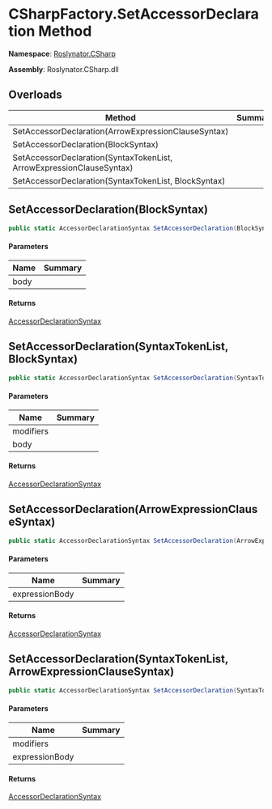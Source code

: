 # CSharpFactory\.SetAccessorDeclaration Method

**Namespace**: [Roslynator.CSharp](../../README.md)

**Assembly**: Roslynator\.CSharp\.dll

## Overloads

| Method | Summary |
| ------ | ------- |
| SetAccessorDeclaration\(ArrowExpressionClauseSyntax\) | |
| SetAccessorDeclaration\(BlockSyntax\) | |
| SetAccessorDeclaration\(SyntaxTokenList, ArrowExpressionClauseSyntax\) | |
| SetAccessorDeclaration\(SyntaxTokenList, BlockSyntax\) | |

## SetAccessorDeclaration\(BlockSyntax\)<a name="Roslynator_CSharp_CSharpFactory_SetAccessorDeclaration_Microsoft_CodeAnalysis_CSharp_Syntax_BlockSyntax_"></a>

```csharp
public static AccessorDeclarationSyntax SetAccessorDeclaration(BlockSyntax body)
```

#### Parameters

| Name | Summary |
| ---- | ------- |
| body | |

#### Returns

[AccessorDeclarationSyntax](https://docs.microsoft.com/en-us/dotnet/api/microsoft.codeanalysis.csharp.syntax.accessordeclarationsyntax)

## SetAccessorDeclaration\(SyntaxTokenList, BlockSyntax\)<a name="Roslynator_CSharp_CSharpFactory_SetAccessorDeclaration_Microsoft_CodeAnalysis_CSharp_Syntax_BlockSyntax_"></a>

```csharp
public static AccessorDeclarationSyntax SetAccessorDeclaration(SyntaxTokenList modifiers, BlockSyntax body)
```

#### Parameters

| Name | Summary |
| ---- | ------- |
| modifiers | |
| body | |

#### Returns

[AccessorDeclarationSyntax](https://docs.microsoft.com/en-us/dotnet/api/microsoft.codeanalysis.csharp.syntax.accessordeclarationsyntax)

## SetAccessorDeclaration\(ArrowExpressionClauseSyntax\)<a name="Roslynator_CSharp_CSharpFactory_SetAccessorDeclaration_Microsoft_CodeAnalysis_CSharp_Syntax_BlockSyntax_"></a>

```csharp
public static AccessorDeclarationSyntax SetAccessorDeclaration(ArrowExpressionClauseSyntax expressionBody)
```

#### Parameters

| Name | Summary |
| ---- | ------- |
| expressionBody | |

#### Returns

[AccessorDeclarationSyntax](https://docs.microsoft.com/en-us/dotnet/api/microsoft.codeanalysis.csharp.syntax.accessordeclarationsyntax)

## SetAccessorDeclaration\(SyntaxTokenList, ArrowExpressionClauseSyntax\)<a name="Roslynator_CSharp_CSharpFactory_SetAccessorDeclaration_Microsoft_CodeAnalysis_CSharp_Syntax_BlockSyntax_"></a>

```csharp
public static AccessorDeclarationSyntax SetAccessorDeclaration(SyntaxTokenList modifiers, ArrowExpressionClauseSyntax expressionBody)
```

#### Parameters

| Name | Summary |
| ---- | ------- |
| modifiers | |
| expressionBody | |

#### Returns

[AccessorDeclarationSyntax](https://docs.microsoft.com/en-us/dotnet/api/microsoft.codeanalysis.csharp.syntax.accessordeclarationsyntax)

